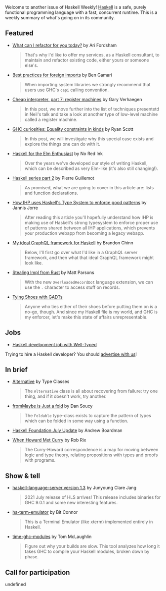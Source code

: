 Welcome to another issue of Haskell Weekly!
[Haskell](https://www.haskell.org) is a safe, purely functional programming language with a fast, concurrent runtime.
This is a weekly summary of what's going on in its community.

## Featured

-   [What can I refactor for you today?](https://discourse.haskell.org/t/what-can-i-refactor-for-you-today/2820?u=taylorfausak) by Ari Fordsham
    > That's why I'd like to offer my services, as a Haskell consultant, to maintain and refactor existing code, either yours or someone else's.

-   [Best practices for foreign imports](https://www.haskell.org/ghc/blog/20210709-capi-usage.html) by Ben Gamari
    > When importing system libraries we strongly recommend that users use GHC's `capi` calling convention.

-   [Cheap interpreter, part 7: register machines](https://cuddly-octo-palm-tree.com/posts/2021-08-01-cwafi-7-register-machine/) by Gary Verhaegen
    > In this post, we move further into the list of techniques presentetd in Neil's talk and take a look at another type of low-level machine called a register machine.

-   [GHC curiosities: Equality constraints in kinds](https://ryanglscott.github.io/2021/08/01/equality-constraints-in-kinds/) by Ryan Scott
    > In this post, we will investigate why this special case exists and explore the things one can do with it.

-   [Haskell for the Elm Enthusiast](https://blog.noredink.com/post/658510851000713216/haskell-for-the-elm-enthusiast) by No Red Ink
    > Over the years we've developed our style of writing Haskell, which can be described as very Elm-like (it's also still changing!).

-   [Haskell series part 2](https://blog.kalvad.com/haskell-series-part-2/) by Pierre Guillemot
    > As promised, what we are going to cover in this article are: lists and function declarations.

-   [How IHP uses Haskell's Type System to enforce good patterns](https://ihp.digitallyinduced.com/ShowPost?postId=58a9eeea-755a-4a90-8b08-c7e90bbda869) by Jannis Jorre
    > After reading this article you'll hopefully understand how IHP is making use of Haskell's strong typesystem to enforce proper use of patterns shared between all IHP applications, which prevents your production webapp from becoming a legacy webapp.

-   [My ideal GraphQL framework for Haskell](https://brandonchinn178.github.io/blog/2021/08/04/graphql-server-haskell.html) by Brandon Chinn
    > Below, I'll first go over what I'd like in a GraphQL server framework, and then what that ideal GraphQL framework might look like.

-   [Stealing Impl from Rust](https://www.parsonsmatt.org/2021/07/29/stealing_impl_from_rust.html) by Matt Parsons
    > With the new `OverloadedRecordDot` language extension, we can use the `.` character to access stuff on records.

-   [Tying Shoes with GADTs](https://www.morrowm.com/posts/2021-08-02-shoes.html)
    > Anyone who ties either of their shoes before putting them on is a no-go, though. And since my Haskell file is my world, and GHC is my enforcer, let's make this state of affairs unrepresentable.

## Jobs

-   [Haskell development job with Well-Typed](https://well-typed.com/blog/2021/08/haskell-development-job-with-well-typed/)

Trying to hire a Haskell developer?
You should [advertise with us](https://haskellweekly.news/advertising.html)!

## In brief

-   [Alternative](https://typeclasses.com/alternative) by Type Classes
    > The `Alternative` class is all about recovering from failure: try one thing, and if it doesn't work, try another.

-   [fromMaybe is Just a fold](https://danso.ca/blog/frommaybe-is-just-a-fold/) by Dan Soucy
    >  The `Foldable` type-class exists to capture the pattern of types which can be folded in some way using a function.

-   [Haskell Foundation July Update](https://discourse.haskell.org/t/haskell-foundation-july-update/2812?u=taylorfausak) by Andrew Boardman

-   [When Howard Met Curry](https://antitypical.com/posts/2021-07-28-when-howard-met-curry/) by Rob Rix
    > The Curry-Howard correspondence is a map for moving between logic and type theory, relating propositions with types and proofs with programs.

## Show & tell

-   [haskell-language-server version 1.3](https://github.com/haskell/haskell-language-server/releases/tag/1.3.0) by Junyoung Clare Jang
    > 2021 July release of HLS arrives! This release includes binaries for GHC 9.0.1 and some new interesting features.

-   [hs-term-emulator](https://github.com/bitc/hs-term-emulator/tree/8dd067c5c9c66b412b5b483c589bb3dd0b72950a) by Bit Connor
    > This is a Terminal Emulator (like xterm) implemented entirely in Haskell.

-   [time-ghc-modules](https://github.com/codedownio/time-ghc-modules/tree/d506769968e929c0286a7792074e8b782c111817) by Tom McLaughlin
    > Figure out why your builds are slow. This tool analyzes how long it takes GHC to compile your Haskell modules, broken down by phase.

## Call for participation

undefined
